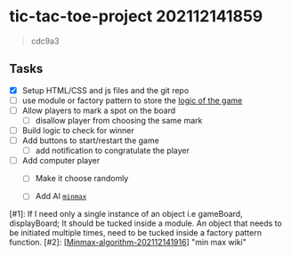 
# tic-tac-toe-project 202112141859 
> cdc9a3

## Tasks

- [x] Setup HTML/CSS and js files and the git repo
- [ ] use module or factory pattern to store the [logic of the game](#1)
- [ ] Allow players to mark a spot on the board 
  - [ ] disallow player from choosing the same mark
- [ ] Build logic to check for winner  
- [ ] Add buttons to start/restart the game
  - [ ] add notification to congratulate the player
- [ ] Add computer player 
  - [ ] Make it choose randomly
  - [ ] Add AI [`minmax`](#2)


[#1]: If I need only a single instance of an object i.e gameBoard, displayBoard; It should be tucked inside a module.  An object that needs to be initiated multiple times, need to be tucked inside a factory pattern function.
[#2]: [[Minmax-algorithm-202112141916]] "min max wiki"



[//begin]: # "Autogenerated link references for markdown compatibility"
[Minmax-algorithm-202112141916]: ../reference/Minmax-algorithm-202112141916 "Minmax-algorithm 202112141916"
[//end]: # "Autogenerated link references"
